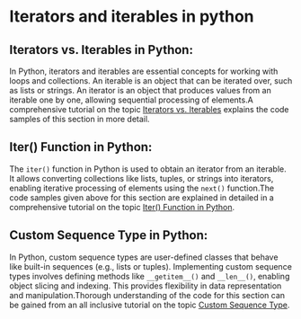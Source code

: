# Iterators and iterables in python

## Iterators vs. Iterables in Python:
In Python, iterators and iterables are essential concepts for working with loops and collections. An iterable is an object that can be iterated over, such as lists or strings. An iterator is an object that produces values from an iterable one by one, allowing sequential processing of elements.A comprehensive tutorial on the topic <a href="https://www.kolledge.com/python/tutorial/iterators-in-python-programming-language">Iterators vs. Iterables</a> explains the code samples of this section in more detail.


## Iter() Function in Python:
The `iter()` function in Python is used to obtain an iterator from an iterable. It allows converting collections like lists, tuples, or strings into iterators, enabling iterative processing of elements using the `next()` function.The code samples given above for this section are explained in detailed in a comprehensive tutorial on the topic <a href="https://www.kolledge.com/python/tutorial/iter-function-in-python">Iter() Function in Python</a>.


## Custom Sequence Type in Python:
In Python, custom sequence types are user-defined classes that behave like built-in sequences (e.g., lists or tuples). Implementing custom sequence types involves defining methods like `__getitem__()` and `__len__()`, enabling object slicing and indexing. This provides flexibility in data representation and manipulation.Thorough understanding of the code for this section can be gained from an all inclusive tutorial on the topic <a href="https://www.kolledge.com/python/tutorial/custom-sequence-type-in-python">Custom Sequence Type</a>.
